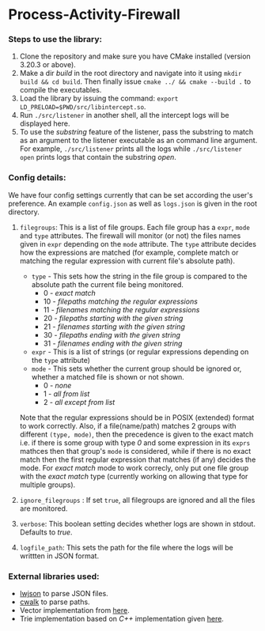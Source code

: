 # Process-Activity-Firewall

### Steps to use the library:

1. Clone the repository and make sure you have CMake installed (version 3.20.3 or above).
2. Make a dir _build_ in the root directory and navigate into it using ``mkdir build && cd build``. Then finally issue ``cmake ../ && cmake --build .`` to compile the executables.
3. Load the library by issuing the command: ``export LD_PRELOAD=$PWD/src/libintercept.so``.
4. Run ``./src/listener`` in another shell, all the intercept logs will be displayed here.
5. To use the _substring_ feature of the listener, pass the substring to match as an argument to the listener executable as an command line argument. For example, ``./src/listener`` prints all the logs while ``./src/listener open`` prints logs that contain the substring _open_.

### Config details:

We have four config settings currently that can be set according the user's preference. An example ``config.json`` as well as ``logs.json`` is given in the root directory.

1. ``filegroups``: This is a list of file groups. Each file group has a ``expr``, ``mode`` and ``type`` attributes. The firewall will monitor (or not) the files names given in ``expr`` depending on the ``mode`` attribute. The ``type`` attribute decides how the expressions are matched (for example, complete match or matching the regular expression with current file's absolute path). 
    - ``type`` - This sets how the string in the file group is compared to the absolute path the current file being monitored.
        - 0 - _exact match_
        - 10 - _filepaths matching the regular expressions_
        - 11 - _filenames matching the regular expressions_
        - 20 - _filepaths starting with the given string_
        - 21 - _filenames starting with the given string_
        - 30 - _filepaths ending with the given string_
        - 31 - _filenames ending with the given string_
    - ``expr`` - This is a list of strings (or regular expressions depending on the ``type`` attribute)
    - ``mode`` - This sets whether the current group should be ignored or, whether a matched file is shown or not shown.
        - 0 - _none_
        - 1 - _all from list_
        - 2 - _all except from list_

    Note that the regular expressions should be in POSIX (extended) format to work correctly. Also, if a file(name/path) matches 2 groups with different ``(type, mode)``, then the precedence is given to the exact match i.e. if there is some group with type _0_ and some expression in its ``exprs`` mathces then that group's ``mode`` is considered, while if there is no exact match then the first regular expression that matches (if any) decides the mode. For _exact match_ mode to work correcly, only put one file group with the _exact match_ type (currently working on allowing that type for multiple groups).

2. ``ignore_filegroups`` : If set ``true``, all filegroups are ignored and all the files are monitored.
3. ``verbose``: This boolean setting decides whether logs are shown in stdout. Defaults to _true_. 
4. ``logfile_path``: This sets the path for the file where the logs will be writtten in JSON format.

### External libraries used:
- [lwjson](https://github.com/MaJerle/lwjson/tree/master) to parse JSON files.
- [cwalk](https://github.com/likle/cwalk) to parse paths.
- Vector implementation from [here](https://www.sanfoundry.com/c-program-implement-vector/).
- Trie implementation based on _C++_ implementation given [here](https://cp-algorithms.com/string/aho_corasick.html).